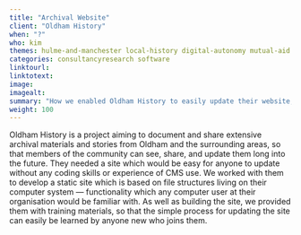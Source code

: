 ```yaml
---
title: "Archival Website"
client: "Oldham History"
when: "?"
who: kim
themes: hulme-and-manchester local-history digital-autonomy mutual-aid
categories: consultancyresearch software
linktourl:
linktotext:
image:
imagealt:
summary: "How we enabled Oldham History to easily update their website, with a static site build that enables any computer user in their organisation to make changes in an intuitive and user-friendly way."
weight: 100
---
```


Oldham History is a project aiming to document and share extensive archival materials and stories from Oldham and the surrounding areas, so that members of the community can see, share, and update them long into the future. They needed a site which would be easy for anyone to update without any coding skills or experience of CMS use. We worked with them to develop a static site which is based on file structures living on their computer system — functionality which any computer user at their organisation would be familiar with. As well as building the site, we provided them with training materials, so that the simple process for updating the site can easily be learned by anyone new who joins them.
